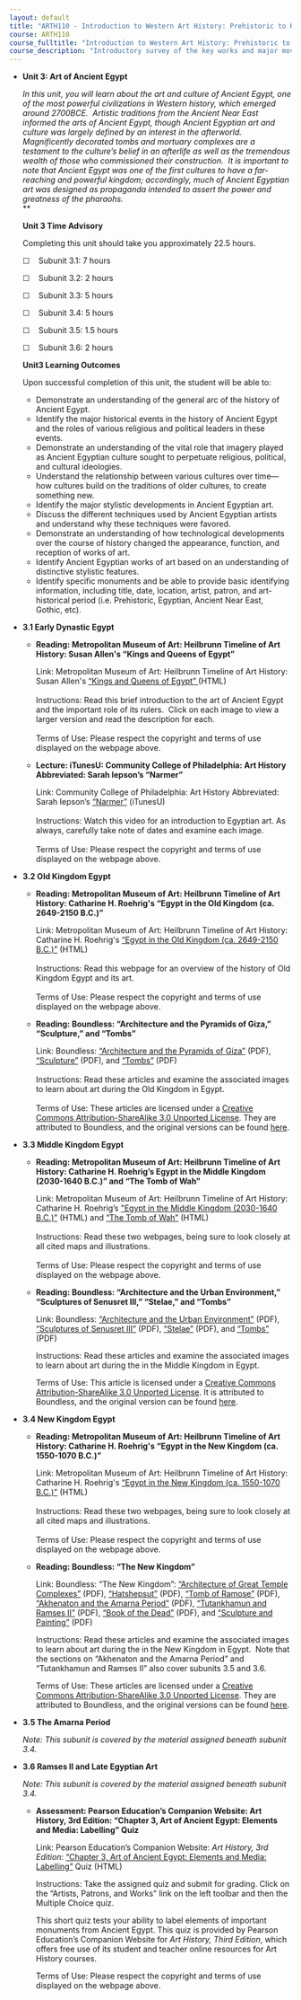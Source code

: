 ```yaml
---
layout: default
title: "ARTH110 - Introduction to Western Art History: Prehistoric to High Gothic"
course: ARTH110
course_fulltitle: "Introduction to Western Art History: Prehistoric to High Gothic"
course_description: "Introductory survey of the key works and major movements in Western art and architecture from prehistory to the end of the Medieval period."
---
```

-   **Unit 3: Art of Ancient Egypt**  

    *In this unit, you will learn about the art and culture of Ancient
    Egypt, one of the most powerful civilizations in Western history,
    which emerged around 2700BCE.  Artistic traditions from the Ancient
    Near East informed the arts of Ancient Egypt, though Ancient
    Egyptian art and culture was largely defined by an interest in the
    afterworld.  Magnificently decorated tombs and mortuary complexes
    are a testament to the culture’s belief in an afterlife as well as
    the tremendous wealth of those who commissioned their construction. 
    It is important to note that Ancient Egypt was one of the first
    cultures to have a far-reaching and powerful kingdom; accordingly,
    much of Ancient Egyptian art was designed as propaganda intended to
    assert the power and greatness of the pharaohs.*  
     **

    **Unit 3 Time Advisory**  

    Completing this unit should take you approximately 22.5 hours.

    ☐    Subunit 3.1: 7 hours

    ☐    Subunit 3.2: 2 hours

    ☐    Subunit 3.3: 5 hours

    ☐    Subunit 3.4: 5 hours

    ☐    Subunit 3.5: 1.5 hours

    ☐    Subunit 3.6: 2 hours

    **Unit3 Learning Outcomes**  

    Upon successful completion of this unit, the student will be able
    to:

    -   Demonstrate an understanding of the general arc of the history
        of Ancient Egypt.
    -   Identify the major historical events in the history of Ancient
        Egypt and the roles of various religious and political leaders
        in these events.
    -   Demonstrate an understanding of the vital role that imagery
        played as Ancient Egyptian culture sought to perpetuate
        religious, political, and cultural ideologies.
    -   Understand the relationship between various cultures over
        time—how cultures build on the traditions of older cultures, to
        create something new.
    -   Identify the major stylistic developments in Ancient Egyptian
        art.
    -   Discuss the different techniques used by Ancient Egyptian
        artists and understand why these techniques were favored.
    -   Demonstrate an understanding of how technological developments
        over the course of history changed the appearance, function, and
        reception of works of art.
    -   Identify Ancient Egyptian works of art based on an understanding
        of distinctive stylistic features.
    -   Identify specific monuments and be able to provide basic
        identifying information, including title, date, location,
        artist, patron, and art-historical period (i.e. Prehistoric,
        Egyptian, Ancient Near East, Gothic, etc).
-   **3.1 Early Dynastic Egypt**  
    -   **Reading: Metropolitan Museum of Art: Heilbrunn Timeline of Art
        History: Susan Allen's “Kings and Queens of Egypt”**

        Link: Metropolitan Museum of Art: Heilbrunn Timeline of Art
        History: Susan Allen's [“Kings and Queens of
        Egypt” ](http://www.metmuseum.org/toah/hd/kqae/hd_kqae.htm)(HTML)  
            
         Instructions: Read this brief introduction to the art of
        Ancient Egypt and the important role of its rulers.  Click on
        each image to view a larger version and read the description for
        each.  
            
         Terms of Use: Please respect the copyright and terms of use
        displayed on the webpage above.

    -   **Lecture: iTunesU: Community College of Philadelphia: Art
        History Abbreviated: Sarah Iepson’s “Narmer”**

        Link: Community College of Philadelphia: Art History
        Abbreviated: Sarah Iepson’s
        [“Narmer”](https://itunes.apple.com/us/itunes-u/art-history-abbreviated/id525764486)
        (iTunesU)  
            
         Instructions: Watch this video for an introduction to Egyptian
        art. As always, carefully take note of dates and examine each
        image.  
            
         Terms of Use: Please respect the copyright and terms of use
        displayed on the webpage above.

-   **3.2 Old Kingdom Egypt**  
    -   **Reading: Metropolitan Museum of Art: Heilbrunn Timeline of Art
        History: Catharine H. Roehrig's “Egypt in the Old Kingdom (ca.
        2649-2150 B.C.)”**

        Link: Metropolitan Museum of Art: Heilbrunn Timeline of Art
        History: Catharine H. Roehrig's [“Egypt in the Old Kingdom (ca.
        2649-2150
        B.C.)”](http://www.metmuseum.org/toah/hd/oking/hd_oking.htm)
        (HTML)  
            
         Instructions: Read this webpage for an overview of the history
        of Old Kingdom Egypt and its art.  
            
         Terms of Use: Please respect the copyright and terms of use
        displayed on the webpage above.

    -   **Reading: Boundless: “Architecture and the Pyramids of Giza,”
        “Sculpture,” and “Tombs”**

        Link: Boundless: [“Architecture and the Pyramids of
        Giza”](http://www.saylor.org/site/wp-content/uploads/2013/03/ARTH110-3.2-ArchitectureandthePyramidsofGiza.pdf) (PDF),
        [“Sculpture”](http://www.saylor.org/site/wp-content/uploads/2013/03/ARTH110-3.2-Sculpture.pdf)
        (PDF), and
        [“Tombs”](http://www.saylor.org/site/wp-content/uploads/2013/03/ARTH110-3.2-Tombs.pdf)
        (PDF)  
            
         Instructions: Read these articles and examine the associated
        images to learn about art during the Old Kingdom in Egypt.  
            
         Terms of Use: These articles are licensed under a [Creative
        Commons Attribution-ShareAlike 3.0 Unported
        License](http://creativecommons.org/licenses/by-sa/3.0/). They
        are attributed to Boundless, and the original versions can be
        found
        [here](https://www.boundless.com/art-history/ancient-egyptian-art/old-kingdom/). 

-   **3.3 Middle Kingdom Egypt**  
    -   **Reading: Metropolitan Museum of Art: Heilbrunn Timeline of Art
        History: Catharine H. Roehrig’s Egypt in the Middle Kingdom
        (2030-1640 B.C.)” and “The Tomb of Wah”**

        Link: Metropolitan Museum of Art: Heilbrunn Timeline of Art
        History: Catharine H. Roehrig’s ["Egypt in the Middle Kingdom
        (2030-1640
        B.C.)”](http://www.metmuseum.org/toah/hd/mking/hd_mking.htm)
        (HTML) and [“The Tomb of
        Wah”](http://www.metmuseum.org/toah/hd/twah/hd_twah.htm)
        (HTML)  
            
         Instructions: Read these two webpages, being sure to look
        closely at all cited maps and illustrations.  
            
         Terms of Use: Please respect the copyright and terms of use
        displayed on the webpage above.

    -   **Reading: Boundless: “Architecture and the Urban Environment,”
        “Sculptures of Senusret III,” “Stelae,” and “Tombs”**

        Link: Boundless: [“Architecture and the Urban
        Environment”](http://www.saylor.org/site/wp-content/uploads/2013/03/ARTH110-3.3-ArchitectureandtheUrbanEnvironment1.pdf) (PDF),
        [“Sculptures of Senusret
        III”](http://www.saylor.org/site/wp-content/uploads/2013/03/ARTH110-3.3-SculpturesofSensuretIII.pdf)
        (PDF),
        [“Stelae”](http://www.saylor.org/site/wp-content/uploads/2013/03/ARTH110-3.3-Stelae.pdf)
        (PDF), and
        [“Tombs”](http://www.saylor.org/site/wp-content/uploads/2013/03/ARTH110-3.3-Tombs.pdf)
        (PDF)  
           
         Instructions: Read these articles and examine the associated
        images to learn about art during the in the Middle Kingdom in
        Egypt.  
           
         Terms of Use: This article is licensed under a [Creative
        Commons Attribution-ShareAlike 3.0 Unported
        License](http://creativecommons.org/licenses/by-sa/3.0/). It is
        attributed to Boundless, and the original version can be found
        [here](https://www.boundless.com/art-history/ancient-egyptian-art/middle-kingdom/).

-   **3.4 New Kingdom Egypt**  
    -   **Reading: Metropolitan Museum of Art: Heilbrunn Timeline of Art
        History: Catharine H. Roehrig's “Egypt in the New Kingdom (ca.
        1550-1070 B.C.)”**

        Link: Metropolitan Museum of Art: Heilbrunn Timeline of Art
        History: Catharine H. Roehrig's [“Egypt in the New Kingdom (ca.
        1550-1070
        B.C.)”](http://www.metmuseum.org/toah/hd/nking/hd_nking.htm)
        (HTML)  
            
         Instructions: Read these two webpages, being sure to look
        closely at all cited maps and illustrations.  
            
         Terms of Use: Please respect the copyright and terms of use
        displayed on the webpage above.

    -   **Reading: Boundless: “The New Kingdom”**

        Link: Boundless: “The New Kingdom”: [“Architecture of Great
        Temple
        Complexes”](http://www.saylor.org/site/wp-content/uploads/2013/03/ARTH110-3.4-ArchitectureofGreatTempleComplexes.pdf)
        (PDF),
        [“Hatshepsut”](http://www.saylor.org/site/wp-content/uploads/2013/03/ARTH110-3.4-Hatshepsut.pdf)
        (PDF), [“Tomb of
        Ramose”](http://www.saylor.org/site/wp-content/uploads/2013/03/ARTH110-3.4-TombofRamose.pdf)
        (PDF), [“Akhenaton and the Amarna
        Period”](http://www.saylor.org/site/wp-content/uploads/2013/03/ARTH110-3.4-AkhenatonandtheAmarnaPeriod.pdf)
        (PDF), [“Tutankhamun and Ramses
        II”](http://www.saylor.org/site/wp-content/uploads/2013/03/ARTH110-3.4-TutankhamunandRamsesII.pdf)
        (PDF), [“Book of the
        Dead”](http://www.saylor.org/site/wp-content/uploads/2013/03/ARTH110-3.4-BookoftheDead.pdf)
        (PDF), and [“Sculpture and
        Painting”](http://www.saylor.org/site/wp-content/uploads/2013/03/ARTH110-3.4-SculptureandPainting.pdf)
        (PDF)  
           
         Instructions: Read these articles and examine the associated
        images to learn about art during the in the New Kingdom in
        Egypt.  Note that the sections on “Akhenaton and the Amarna
        Period” and “Tutankhamun and Ramses II” also cover subunits 3.5
        and 3.6.  
           
         Terms of Use: These articles are licensed under a [Creative
        Commons Attribution-ShareAlike 3.0 Unported
        License](http://creativecommons.org/licenses/by-sa/3.0/). They
        are attributed to Boundless, and the original versions can be
        found
        [here](https://www.boundless.com/art-history/ancient-egyptian-art/new-kingdom/). 

-   **3.5 The Amarna Period**  

    *Note: This subunit is covered by the material assigned beneath
    subunit 3.4.*

-   **3.6 Ramses II and Late Egyptian Art**  

    *Note: This subunit is covered by the material assigned beneath
    subunit 3.4.*

    -   **Assessment: Pearson Education’s Companion Website: Art
        History, 3rd Edition: “Chapter 3, Art of Ancient Egypt: Elements
        and Media: Labelling” Quiz**

        Link: Pearson Education’s Companion Website: *Art History, 3rd
        Edition*: [“Chapter 3, Art of Ancient Egypt: Elements and Media:
        Labelling”](http://wps.prenhall.com/hss_stokstad_arthist_3/63/16228/4154504.cw/content/index.html)
        Quiz (HTML)  
           
         Instructions: Take the assigned quiz and submit for grading.
        Click on the “Artists, Patrons, and Works” link on the left
        toolbar and then the Multiple Choice quiz.  
           
         This short quiz tests your ability to label elements of
        important monuments from Ancient Egypt. This quiz is provided by
        Pearson Education’s Companion Website for *Art History,* *Third
        Edition*, which offers free use of its student and teacher
        online resources for Art History courses.  
           
         Terms of Use: Please respect the copyright and terms of use
        displayed on the webpage above.
